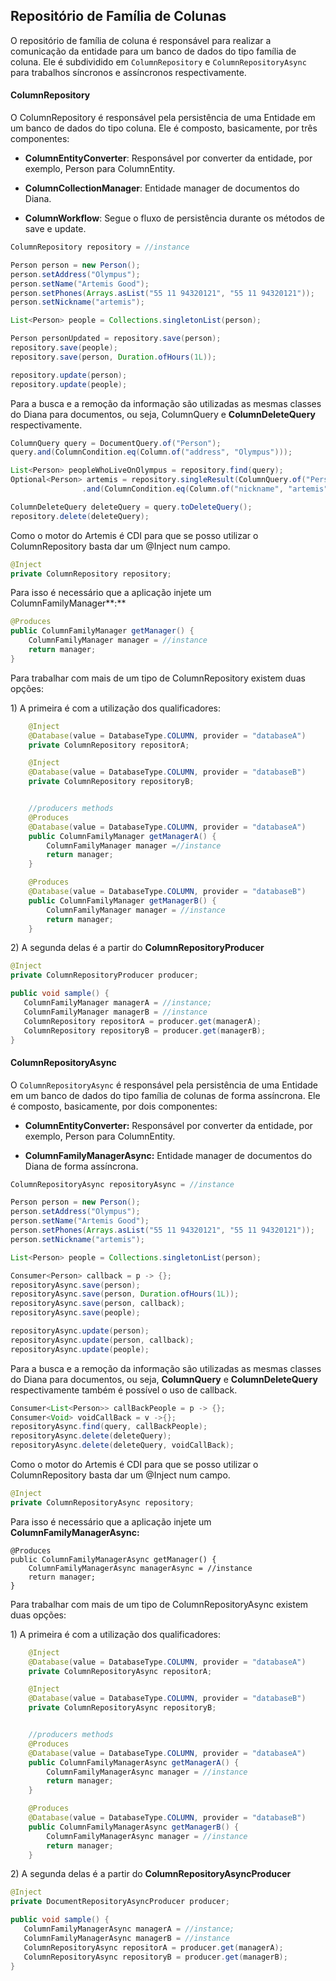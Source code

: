 ## Repositório de Família de Colunas

O repositório de família de coluna é responsável para realizar a comunicação da entidade para um banco de dados do tipo família de coluna. Ele é subdividido em `ColumnRepository` e `ColumnRepositoryAsync` para trabalhos síncronos e assíncronos respectivamente.

#### ColumnRepository

O ColumnRepository é responsável pela persistência de uma Entidade em um banco de dados do tipo coluna. Ele é composto, basicamente, por três componentes:

* **ColumnEntityConverter**: Responsável por converter da entidade, por exemplo, Person para ColumnEntity.

* **ColumnCollectionManager**: Entidade manager de documentos do Diana.

* **ColumnWorkflow**: Segue o fluxo de persistência durante os métodos de save e update.

```java
ColumnRepository repository = //instance

Person person = new Person();
person.setAddress("Olympus");
person.setName("Artemis Good");
person.setPhones(Arrays.asList("55 11 94320121", "55 11 94320121"));
person.setNickname("artemis");

List<Person> people = Collections.singletonList(person);

Person personUpdated = repository.save(person);
repository.save(people);
repository.save(person, Duration.ofHours(1L));

repository.update(person);
repository.update(people);
```

Para a busca e a remoção da informação são utilizadas as mesmas classes do Diana para documentos, ou seja, ColumnQuery e **ColumnDeleteQuery** respectivamente.

```java
ColumnQuery query = DocumentQuery.of("Person");
query.and(ColumnCondition.eq(Column.of("address", "Olympus")));

List<Person> peopleWhoLiveOnOlympus = repository.find(query);
Optional<Person> artemis = repository.singleResult(ColumnQuery.of("Person")
                .and(ColumnCondition.eq(Column.of("nickname", "artemis"))));

ColumnDeleteQuery deleteQuery = query.toDeleteQuery();
repository.delete(deleteQuery);
```

Como o motor do Artemis é CDI para que se posso utilizar o ColumnRepository basta dar um @Inject num campo.

```java
@Inject
private ColumnRepository repository;
```

Para isso é necessário que a aplicação injete um ColumnFamilyManager**:**

```java
@Produces
public ColumnFamilyManager getManager() {
    ColumnFamilyManager manager = //instance
    return manager;
}
```

Para trabalhar com mais de um tipo de ColumnRepository existem duas opções:

1\) A primeira é com a utilização dos qualificadores:

```java
    @Inject
    @Database(value = DatabaseType.COLUMN, provider = "databaseA")
    private ColumnRepository repositorA;

    @Inject
    @Database(value = DatabaseType.COLUMN, provider = "databaseB")
    private ColumnRepository repositoryB;


    //producers methods
    @Produces
    @Database(value = DatabaseType.COLUMN, provider = "databaseA")
    public ColumnFamilyManager getManagerA() {
        ColumnFamilyManager manager =//instance
        return manager;
    }

    @Produces
    @Database(value = DatabaseType.COLUMN, provider = "databaseB")
    public ColumnFamilyManager getManagerB() {
        ColumnFamilyManager manager = //instance
        return manager;
    }
```

2\) A segunda delas é a partir do  **ColumnRepositoryProducer**

```java
@Inject
private ColumnRepositoryProducer producer;

public void sample() {
   ColumnFamilyManager managerA = //instance;
   ColumnFamilyManager managerB = //instance
   ColumnRepository repositorA = producer.get(managerA);
   ColumnRepository repositoryB = producer.get(managerB);
}
```

#### ColumnRepositoryAsync

O `ColumnRepositoryAsync` é responsável pela persistência de uma Entidade em um banco de dados do tipo família de colunas de forma assíncrona. Ele é composto, basicamente, por dois componentes:

* **ColumnEntityConverter:** Responsável por converter da entidade, por exemplo, Person para ColumnEntity.

* **ColumnFamilyManagerAsync:** Entidade manager de documentos do Diana de forma assíncrona.

```java
ColumnRepositoryAsync repositoryAsync = //instance

Person person = new Person();
person.setAddress("Olympus");
person.setName("Artemis Good");
person.setPhones(Arrays.asList("55 11 94320121", "55 11 94320121"));
person.setNickname("artemis");

List<Person> people = Collections.singletonList(person);

Consumer<Person> callback = p -> {};
repositoryAsync.save(person);
repositoryAsync.save(person, Duration.ofHours(1L));
repositoryAsync.save(person, callback);
repositoryAsync.save(people);

repositoryAsync.update(person);
repositoryAsync.update(person, callback);
repositoryAsync.update(people);
```

Para a busca e a remoção da informação são utilizadas as mesmas classes do Diana para documentos, ou seja, **ColumnQuery** e **ColumnDeleteQuery** respectivamente também é possível o uso de callback.

```java
Consumer<List<Person>> callBackPeople = p -> {};
Consumer<Void> voidCallBack = v ->{};
repositoryAsync.find(query, callBackPeople);
repositoryAsync.delete(deleteQuery);
repositoryAsync.delete(deleteQuery, voidCallBack);
```

Como o motor do Artemis é CDI para que se posso utilizar o ColumnRepository basta dar um @Inject num campo.

```java
@Inject
private ColumnRepositoryAsync repository;
```

Para isso é necessário que a aplicação injete um **ColumnFamilyManagerAsync:**

```
@Produces
public ColumnFamilyManagerAsync getManager() {
    ColumnFamilyManagerAsync managerAsync = //instance
    return manager;
}
```

Para trabalhar com mais de um tipo de ColumnRepositoryAsync existem duas opções:

1\) A primeira é com a utilização dos qualificadores:

```java
    @Inject
    @Database(value = DatabaseType.COLUMN, provider = "databaseA")
    private ColumnRepositoryAsync repositorA;

    @Inject
    @Database(value = DatabaseType.COLUMN, provider = "databaseB")
    private ColumnRepositoryAsync repositoryB;


    //producers methods
    @Produces
    @Database(value = DatabaseType.COLUMN, provider = "databaseA")
    public ColumnFamilyManagerAsync getManagerA() {
        ColumnFamilyManagerAsync manager = //instance
        return manager;
    }

    @Produces
    @Database(value = DatabaseType.COLUMN, provider = "databaseB")
    public ColumnFamilyManagerAsync getManagerB() {
        ColumnFamilyManagerAsync manager = //instance
        return manager;
    }
```

2\) A segunda delas é a partir do  **ColumnRepositoryAsyncProducer**

```java
@Inject
private DocumentRepositoryAsyncProducer producer;

public void sample() {
   ColumnFamilyManagerAsync managerA = //instance;
   ColumnFamilyManagerAsync managerB = //instance
   ColumnRepositoryAsync repositorA = producer.get(managerA);
   ColumnRepositoryAsync repositoryB = producer.get(managerB);
}
```

#### 



